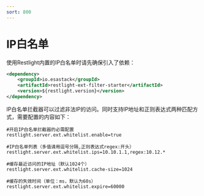 ```yaml
---
sort: 800
---
```


# IP白名单

使用Restlight内置的IP白名单时请先确保引入了依赖：

```xml
<dependency>
	<groupId>io.esastack</groupId>
	<artifactId>restlight-ext-filter-starter</artifactId>
	<version>${restlight.version}</version>
</dependency>
```

IP白名单拦截器可以过滤非法IP的访问。同时支持IP地址和正则表达式两种匹配方式，需要配置的内容如下：

```properties
#开启IP白名单拦截器的必需配置
restlight.server.ext.whitelist.enable=true

#IP白名单列表（多值请用逗号分隔,正则表达式regex:开头）
restlight.server.ext.whitelist.ips=10.10.1.1,regex:10.12.*

#缓存最近访问的IP地址（默认1024个）
restlight.server.ext.whitelist.cache-size=1024

#缓存的失效时间（单位：ms，默认为60s）
restlight.server.ext.whitelist.expire=60000
```